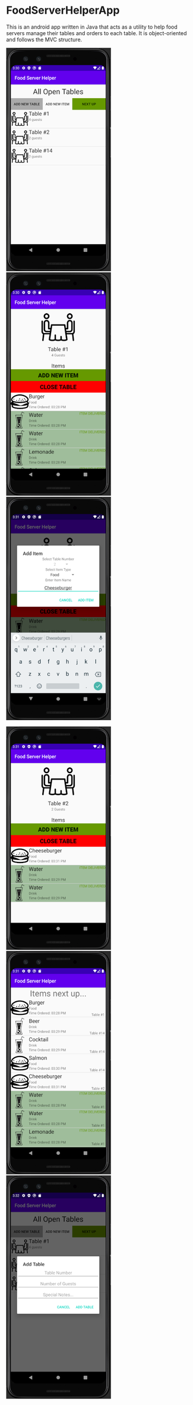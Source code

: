 # FoodServerHelperApp
This is an android app written in Java that acts as a utility to help food servers manage their tables and orders to each table. It is object-oriented and follows the MVC structure.

<p float="left">
  <img src="img/1.png" height="600" />
  <img src="img/2.png" height="600" />
  <img src="img/3.png" height="600" />
</p>

<p float="left">
  <img src="img/4.png" height="600" />
  <img src="img/5.png" height="600" />
  <img src="img/6.png" height="600" />
</p>

